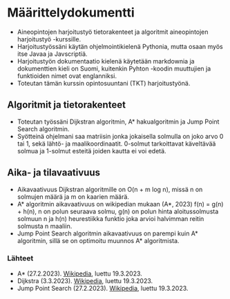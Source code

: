 # Määrittelydokumentti

- Aineopintojen harjoitustyö tietorakenteet ja algoritmit aineopintojen harjoitustyö -kurssille. 
- Harjoitustyössäni käytän ohjelmointikielenä Pythonia, mutta osaan myös itse Javaa ja Javscriptiä.
- Harjoitustyön dokumentaatio kielenä käytetään markdownia ja dokumenttien kieli on Suomi, kuitenkin Pyhton -koodin muuttujien ja funktioiden nimet ovat englanniksi. 
- Toteutan tämän kurssin opintosuuntani (TKT) harjoitustyönä.

## Algoritmit ja tietorakenteet

- Toteutan työssäni Dijkstran algoritmin, A* hakualgoritmin ja Jump Point Search algoritmin.
- Syötteinä ohjelmani saa matriisin jonka jokaisella solmulla on joko arvo 0 tai 1, sekä lähtö- ja maalikoordinaatit. 0-solmut tarkoittavat käveltävää solmua ja 1-solmut esteitä joiden kautta ei voi edetä.

## Aika- ja tilavaativuus

- Aikavaativuus Dijkstran algoritmille on O(n + m log n), missä n on solmujen määrä ja m on kaarien määrä.
- A* algoritmin aikavaativuus on wikipedian mukaan (A*, 2023) f(n) = g(n) + h(n), n on polun seuraava solmu, g(n) on polun hinta aloitussolmusta solmuun n ja h(n) heurestiikka funktio joka arvioi halvimman reitin solmusta n maaliin.
- Jump Point Search algoritmin aikavaativuus on parempi kuin A* algoritmin, sillä se on optimoitu muunnos A* algoritmista.

### Lähteet

- A* (27.2.2023). [Wikipedia](https://en.wikipedia.org/wiki/A*_search_algorithm), luettu 19.3.2023.
- Dijkstra (3.3.2023). [Wikipedia](https://en.wikipedia.org/wiki/Dijkstra%27s_algorithm), luettu 19.3.2023. 
- Jump Point Search (27.2.2023). [Wikipedia](https://en.wikipedia.org/wiki/Jump_point_search), luettu 19.3.2023.
